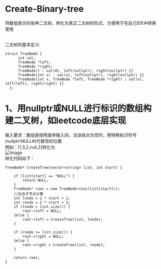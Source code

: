# Create-Binary-tree
将数组表示的各种二叉树，转化为真正二叉树的形式，方便用于在自己IDE中转换使用

<br>二叉树的基本定义:
```
struct TreeNode {
      int val;
      TreeNode *left;
      TreeNode *right;
      TreeNode() : val(0), left(nullptr), right(nullptr) {}
      TreeNode(int x) : val(x), left(nullptr), right(nullptr) {}
      TreeNode(int x, TreeNode *left, TreeNode *right) : val(x), left(left), right(right) {}
  };
```

# 1、用nullptr或NULL进行标识的数组构建二叉树，如leetcode底层实现<br>
输入要求：数组是按照层序输入的，当该结点为空时，用特殊标识符号(nullptr\NULL\#)代替空的位置<br>
例如：[1,3,2,null,2]转化为<br>
![image](https://user-images.githubusercontent.com/106227496/170202443-9a05b8c9-635b-4045-9013-3f33a2a7a1ca.png)
<br>转化代码如下：<br>
```
TreeNode* CreateTree(vector<string> list, int start) {

    if (list[start] == "NULL") {
        return NULL;
    }
    TreeNode* root = new TreeNode(stoi(list[start]));
    //左右子节点计算
    int lnode = 2 * start + 1;
    int rnode = 2 * start + 2;
    if (lnode > list.size()) {
        root->left = NULL;
    }else {
        root->left = CreateTree(list, lnode);
    }

    if (rnode >= list.size()) {
        root->right = NULL;
    }else {
        root->right = CreateTree(list, rnode);
    }

    return root;
}
```
      
